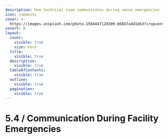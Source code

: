 ```yaml
---
description: How technical team communicates during venue emergencies
icon: comments
cover: >-
  https://images.unsplash.com/photo-1584447128309-b66b7a4d1b63?crop=entropy&cs=srgb&fm=jpg&ixid=M3wxOTcwMjR8MHwxfHNlYXJjaHwxfHxkb24lMjd0JTIwcGFuaWN8ZW58MHx8fHwxNzQ2OTM1MjY0fDA&ixlib=rb-4.1.0&q=85
coverY: 0
layout:
  cover:
    visible: true
    size: hero
  title:
    visible: true
  description:
    visible: true
  tableOfContents:
    visible: true
  outline:
    visible: true
  pagination:
    visible: true
---
```


# 5.4 / Communication During Facility Emergencies

